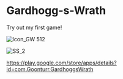 # Gardhogg-s-Wrath
Try out my first game!


![Icon_GW 512](https://user-images.githubusercontent.com/65152263/90135840-dcaeb180-dda5-11ea-87ed-5b034c510ead.png)



![SS_2](https://user-images.githubusercontent.com/65152263/90135899-f51ecc00-dda5-11ea-8657-555e92ab7ecd.jpg)




https://play.google.com/store/apps/details?id=com.Goonturr.GardhoggsWrath
